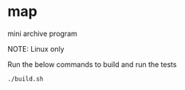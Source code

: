 # map
mini archive program

NOTE: Linux only

Run the below commands to build and run the tests
```
./build.sh
```
